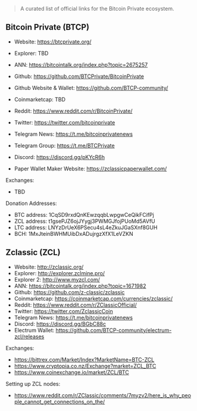
> A curated list of official links for the Bitcoin Private ecosystem.

## Bitcoin Private (BTCP)

* Website: https://btcprivate.org/
* Explorer: TBD
* ANN: https://bitcointalk.org/index.php?topic=2675257
* Github: https://github.com/BTCPrivate/BitcoinPrivate
* Github Website & Wallet: https://github.com/BTCP-community/
* Coinmarketcap: TBD
* Reddit: https://www.reddit.com/r/BitcoinPrivate/
* Twitter: https://twitter.com/bitcoinprivate
* Telegram News: https://t.me/bitcoinprivatenews
* Telegram Group: https://t.me/BTCPrivate
* Discord: https://discord.gg/pKYcR6h

* Paper Wallet Maker Website: https://zclassicpaperwallet.com/

Exchanges:
* TBD

Donation Addresses:
* BTC address: 1CqSD9rxdQnKEwzqqbLwpgwCeQikFCifPj
* ZCL address: t1gsePJZ6ojJYygj3PWMGJfojPUoMd5AVfU
* LTC address: LNYzDrUeX6PSecu4sL4eZkuJGaSXnf8GUH
* BCH: 1MxJteinBWHMUibDxADujrgzXfX1LeVZKN


## Zclassic (ZCL)

* Website: http://zclassic.org/
* Explorer: http://explorer.zclmine.pro/
* Explorer 2: http://www.myzcl.com/
* ANN: https://bitcointalk.org/index.php?topic=1671982
* Github: https://github.com/z-classic/zclassic
* Coinmarketcap: https://coinmarketcap.com/currencies/zclassic/
* Reddit: https://www.reddit.com/r/ZClassicOfficial/
* Twitter: https://twitter.com/ZclassicCoin
* Telegram News: https://t.me/bitcoinprivatenews
* Discord: https://discord.gg/BGbC88c
* Electrum Wallet: https://github.com/BTCP-community/electrum-zcl/releases

Exchanges:
* https://bittrex.com/Market/Index?MarketName=BTC-ZCL
* https://www.cryptopia.co.nz/Exchange?market=ZCL_BTC
* https://www.coinexchange.io/market/ZCL/BTC

Setting up ZCL nodes:
* https://www.reddit.com/r/ZClassic/comments/7myzv2/here_is_why_people_cannot_get_connections_on_the/



